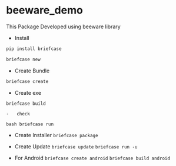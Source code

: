 # beeware_demo
This Package Developed using beeware library

-   Install
```bash
pip install briefcase
```

```bash
briefcase new
```

-   Create Bundle
```bash
briefcase create
```

-   Create exe
```bash
briefcase build
```
    -   check 
```bash briefcase run```

-   Create Installer
    `briefcase package`

-   Create Update
    `briefcase update`
    `briefcase run -u`

-   For Android
    `briefcase create android`
    `briefcase build android`

    


